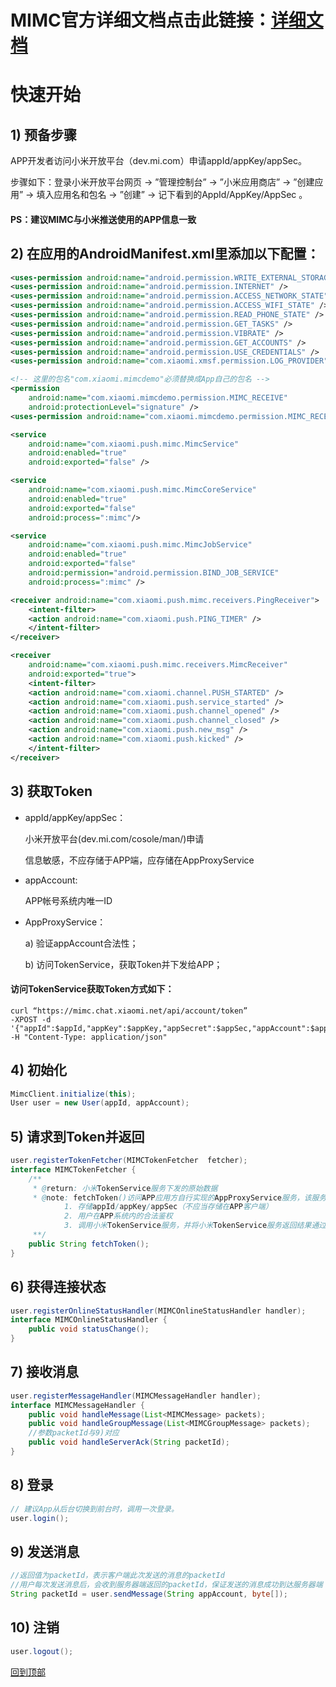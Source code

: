 # MIMC官方详细文档点击此链接：[详细文档](https://github.com/Xiaomi-mimc/operation-manual)


# 快速开始

## 1) 预备步骤

APP开发者访问小米开放平台（dev.mi.com）申请appId/appKey/appSec。
 
步骤如下：登录小米开放平台网页 -> ”管理控制台” -> ”小米应用商店” -> ”创建应用” ->  填入应用名和包名 -> ”创建” -> 记下看到的AppId/AppKey/AppSec 。
 
#### PS：建议MIMC与小米推送使用的APP信息一致

## 2) 在应用的AndroidManifest.xml里添加以下配置：

``` xml
<uses-permission android:name="android.permission.WRITE_EXTERNAL_STORAGE" />
<uses-permission android:name="android.permission.INTERNET" />
<uses-permission android:name="android.permission.ACCESS_NETWORK_STATE" />
<uses-permission android:name="android.permission.ACCESS_WIFI_STATE" />
<uses-permission android:name="android.permission.READ_PHONE_STATE" />
<uses-permission android:name="android.permission.GET_TASKS" />
<uses-permission android:name="android.permission.VIBRATE" />
<uses-permission android:name="android.permission.GET_ACCOUNTS" />
<uses-permission android:name="android.permission.USE_CREDENTIALS" />
<uses-permission android:name="com.xiaomi.xmsf.permission.LOG_PROVIDER" />

<!-- 这里的包名"com.xiaomi.mimcdemo"必须替换成App自己的包名 --> 
<permission
    android:name="com.xiaomi.mimcdemo.permission.MIMC_RECEIVE"
    android:protectionLevel="signature" />
<uses-permission android:name="com.xiaomi.mimcdemo.permission.MIMC_RECEIVE" />

<service
    android:name="com.xiaomi.push.mimc.MimcService"
    android:enabled="true"
    android:exported="false" />

<service
    android:name="com.xiaomi.push.mimc.MimcCoreService"
    android:enabled="true"
    android:exported="false"
    android:process=":mimc"/>

<service
    android:name="com.xiaomi.push.mimc.MimcJobService"
    android:enabled="true"
    android:exported="false"
    android:permission="android.permission.BIND_JOB_SERVICE"
    android:process=":mimc" />

<receiver android:name="com.xiaomi.push.mimc.receivers.PingReceiver">
    <intent-filter>
	<action android:name="com.xiaomi.push.PING_TIMER" />
    </intent-filter>
</receiver>

<receiver
    android:name="com.xiaomi.push.mimc.receivers.MimcReceiver"
    android:exported="true">
    <intent-filter>
	<action android:name="com.xiaomi.channel.PUSH_STARTED" />
	<action android:name="com.xiaomi.push.service_started" />
	<action android:name="com.xiaomi.push.channel_opened" />
	<action android:name="com.xiaomi.push.channel_closed" />
	<action android:name="com.xiaomi.push.new_msg" />
	<action android:name="com.xiaomi.push.kicked" />
    </intent-filter>
</receiver>
```

## 3) 获取Token

+ appId/appKey/appSec：

	小米开放平台(dev.mi.com/cosole/man/)申请
  
	信息敏感，不应存储于APP端，应存储在AppProxyService
  
+ appAccount:

	APP帐号系统内唯一ID
  
+ AppProxyService：

	a) 验证appAccount合法性；
  
	b) 访问TokenService，获取Token并下发给APP；
  
#### 访问TokenService获取Token方式如下：
```
curl “https://mimc.chat.xiaomi.net/api/account/token”
-XPOST -d '{"appId":$appId,"appKey":$appKey,"appSecret":$appSec,"appAccount":$appAccount}' 
-H "Content-Type: application/json"
```

## 4) 初始化

``` java 
MimcClient.initialize(this);
User user = new User(appId, appAccount);
```

## 5) 请求到Token并返回

``` java 
user.registerTokenFetcher(MIMCTokenFetcher  fetcher); 
interface MIMCTokenFetcher {
	/**
	 * @return: 小米TokenService服务下发的原始数据
	 * @note: fetchToken()访问APP应用方自行实现的AppProxyService服务，该服务实现以下功能：
			1. 存储appId/appKey/appSec（不应当存储在APP客户端）
			2. 用户在APP系统内的合法鉴权
			3. 调用小米TokenService服务，并将小米TokenService服务返回结果通过fetchToken()原样返回，参考3）获取Token
	 **/
	public String fetchToken();
}
```

## 6) 获得连接状态

``` java 
user.registerOnlineStatusHandler(MIMCOnlineStatusHandler handler);
interface MIMCOnlineStatusHandler {
	public void statusChange();
}
```

## 7) 接收消息

``` java 
user.registerMessageHandler(MIMCMessageHandler handler);
interface MIMCMessageHandler {
	public void handleMessage(List<MIMCMessage> packets);        
	public void handleGroupMessage(List<MIMCGroupMessage> packets); 
	//参数packetId与9)对应
	public void handleServerAck(String packetId);
}
```

## 8) 登录

``` java 
// 建议App从后台切换到前台时，调用一次登录。
user.login();
```
		
## 9) 发送消息

``` java 
//返回值为packetId，表示客户端此次发送的消息的packetId
//用户每次发送消息后，会收到服务器端返回的packetId，保证发送的消息成功到达服务器端   
String packetId = user.sendMessage(String appAccount, byte[]); 
```

## 10) 注销

``` java 
user.logout();
```

[回到顶部](#readme)
